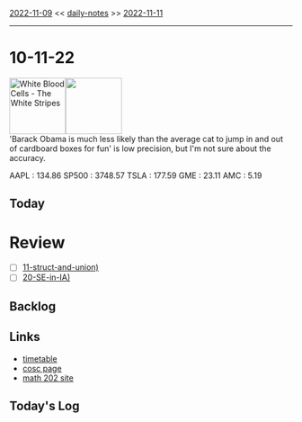 [2022-11-09](daily_notes/2022-11-09) << [daily-notes](notes/daily-notes.md) >> [2022-11-11](daily_notes/2022-11-11)

---
# 10-11-22
<a href='spotify:album:7rIhZOxiuEieQylkZt50TN'><img src='https://i.scdn.co/image/ba2d40cd66ad2a41b9c87289a168cfe6ec30eebf' alt='White Blood Cells - The White Stripes' height=100></a><img src='https://imgs.xkcd.com/comics/precision_vs_accuracy.png' height=100>
<br>'Barack Obama is much less likely than the average cat to jump in and out of cardboard boxes for fun' is low precision, but I'm not sure about the accuracy.

AAPL : 134.86 
SP500 : 3748.57 
TSLA : 177.59
GME : 23.11
AMC : 5.19

## Today



# Review
- [ ] [11-struct-and-union)](notes/11-struct-and-union.md)
- [ ] [20-SE-in-IA)](notes/20-SE-in-IA.md)

## Backlog


## Links
- [timetable](https://i.imgur.com/9ghbvAG.png)
- [cosc page](https://cosc203.cspages.otago.ac.nz)
- [math 202 site](https://www.maths.otago.ac.nz/?resOLAF)

## Today's Log